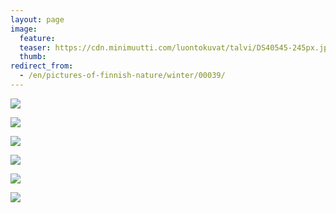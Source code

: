 ```yaml
---
layout: page
image:
  feature:
  teaser: https://cdn.minimuutti.com/luontokuvat/talvi/DS40545-245px.jpg
  thumb:
redirect_from:
  - /en/pictures-of-finnish-nature/winter/00039/
---
```


![](https://cdn.minimuutti.com/luontokuvat/talvi/DS40541-800px.jpg)

![](https://cdn.minimuutti.com/luontokuvat/talvi/DS40543-800px.jpg)

![](https://cdn.minimuutti.com/luontokuvat/talvi/DS40550-800px.jpg)

![](https://cdn.minimuutti.com/luontokuvat/talvi/DS40547-800px.jpg)

![](https://cdn.minimuutti.com/luontokuvat/talvi/DS40544-800px.jpg)

![](https://cdn.minimuutti.com/luontokuvat/talvi/DS40545-800px.jpg)
